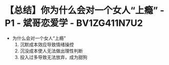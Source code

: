 # 【总结】你为什么会对一个女人“上瘾” - P1 - 斌哥恋爱学 - BV1ZG411N7U2

-   为什么会对一个女人“上瘾”
    1.  沉默成本效应导致情绪操控
    2.  沉没成本使人无法做出理性判断
    3.  投入过多导致无法放弃，成为甜狗